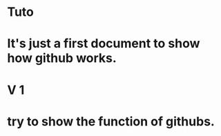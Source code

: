 # Tuto
# It's just a first document to show how github works.
# V 1
# try to show the function of githubs.
